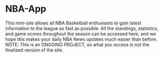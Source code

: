 # NBA-App
This mini-site allows all NBA Basketball enthusiasts to gain latest information to the league as fast as possible. All the standings, statistics, and game scores throughout the season can be accessed here, and we hope this makes your daily NBA News updates much easier than before.   NOTE: This is an ONGOING PROJECT, so what you access is not the finalized version of the site.

